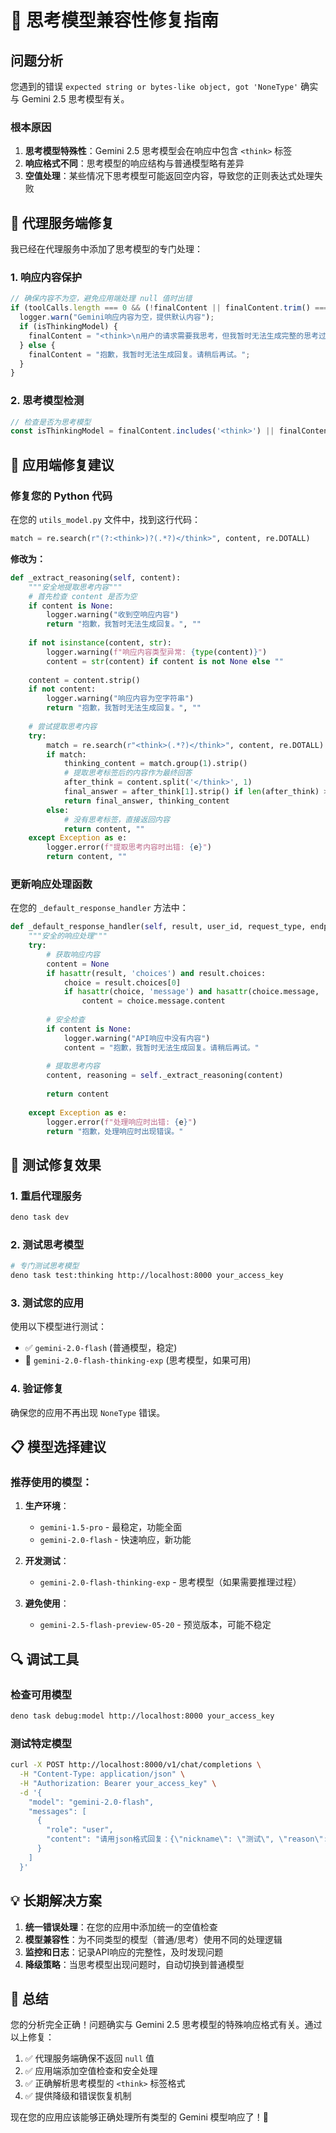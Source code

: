 # 🧠 思考模型兼容性修复指南

## 问题分析

您遇到的错误 `expected string or bytes-like object, got 'NoneType'` 确实与 Gemini 2.5 思考模型有关。

### 根本原因

1. **思考模型特殊性**：Gemini 2.5 思考模型会在响应中包含 `<think>` 标签
2. **响应格式不同**：思考模型的响应结构与普通模型略有差异
3. **空值处理**：某些情况下思考模型可能返回空内容，导致您的正则表达式处理失败

## 🔧 代理服务端修复

我已经在代理服务中添加了思考模型的专门处理：

### 1. 响应内容保护
```typescript
// 确保内容不为空，避免应用端处理 null 值时出错
if (toolCalls.length === 0 && (!finalContent || finalContent.trim() === "")) {
  logger.warn("Gemini响应内容为空，提供默认内容");
  if (isThinkingModel) {
    finalContent = "<think>\n用户的请求需要我思考，但我暂时无法生成完整的思考过程。\n</think>\n\n抱歉，我暂时无法生成回复。请稍后再试。";
  } else {
    finalContent = "抱歉，我暂时无法生成回复。请稍后再试。";
  }
}
```

### 2. 思考模型检测
```typescript
// 检查是否为思考模型
const isThinkingModel = finalContent.includes('<think>') || finalContent.includes('</think>');
```

## 🐍 应用端修复建议

### 修复您的 Python 代码

在您的 `utils_model.py` 文件中，找到这行代码：
```python
match = re.search(r"(?:<think>)?(.*?)</think>", content, re.DOTALL)
```

**修改为：**
```python
def _extract_reasoning(self, content):
    """安全地提取思考内容"""
    # 首先检查 content 是否为空
    if content is None:
        logger.warning("收到空响应内容")
        return "抱歉，我暂时无法生成回复。", ""
    
    if not isinstance(content, str):
        logger.warning(f"响应内容类型异常: {type(content)}")
        content = str(content) if content is not None else ""
    
    content = content.strip()
    if not content:
        logger.warning("响应内容为空字符串")
        return "抱歉，我暂时无法生成回复。", ""
    
    # 尝试提取思考内容
    try:
        match = re.search(r"<think>(.*?)</think>", content, re.DOTALL)
        if match:
            thinking_content = match.group(1).strip()
            # 提取思考标签后的内容作为最终回答
            after_think = content.split('</think>', 1)
            final_answer = after_think[1].strip() if len(after_think) > 1 else content
            return final_answer, thinking_content
        else:
            # 没有思考标签，直接返回内容
            return content, ""
    except Exception as e:
        logger.error(f"提取思考内容时出错: {e}")
        return content, ""
```

### 更新响应处理函数

在您的 `_default_response_handler` 方法中：
```python
def _default_response_handler(self, result, user_id, request_type, endpoint):
    """安全的响应处理"""
    try:
        # 获取响应内容
        content = None
        if hasattr(result, 'choices') and result.choices:
            choice = result.choices[0]
            if hasattr(choice, 'message') and hasattr(choice.message, 'content'):
                content = choice.message.content
        
        # 安全检查
        if content is None:
            logger.warning("API响应中没有内容")
            content = "抱歉，我暂时无法生成回复。请稍后再试。"
        
        # 提取思考内容
        content, reasoning = self._extract_reasoning(content)
        
        return content
        
    except Exception as e:
        logger.error(f"处理响应时出错: {e}")
        return "抱歉，处理响应时出现错误。"
```

## 🧪 测试修复效果

### 1. 重启代理服务
```bash
deno task dev
```

### 2. 测试思考模型
```bash
# 专门测试思考模型
deno task test:thinking http://localhost:8000 your_access_key
```

### 3. 测试您的应用
使用以下模型进行测试：
- ✅ `gemini-2.0-flash` (普通模型，稳定)
- 🧠 `gemini-2.0-flash-thinking-exp` (思考模型，如果可用)

### 4. 验证修复
确保您的应用不再出现 `NoneType` 错误。

## 📋 模型选择建议

### 推荐使用的模型：

1. **生产环境**：
   - `gemini-1.5-pro` - 最稳定，功能全面
   - `gemini-2.0-flash` - 快速响应，新功能

2. **开发测试**：
   - `gemini-2.0-flash-thinking-exp` - 思考模型（如果需要推理过程）

3. **避免使用**：
   - `gemini-2.5-flash-preview-05-20` - 预览版本，可能不稳定

## 🔍 调试工具

### 检查可用模型
```bash
deno task debug:model http://localhost:8000 your_access_key
```

### 测试特定模型
```bash
curl -X POST http://localhost:8000/v1/chat/completions \
  -H "Content-Type: application/json" \
  -H "Authorization: Bearer your_access_key" \
  -d '{
    "model": "gemini-2.0-flash",
    "messages": [
      {
        "role": "user", 
        "content": "请用json格式回复：{\"nickname\": \"测试\", \"reason\": \"验证修复\"}"
      }
    ]
  }'
```

## 💡 长期解决方案

1. **统一错误处理**：在您的应用中添加统一的空值检查
2. **模型兼容性**：为不同类型的模型（普通/思考）使用不同的处理逻辑
3. **监控和日志**：记录API响应的完整性，及时发现问题
4. **降级策略**：当思考模型出现问题时，自动切换到普通模型

## 🎯 总结

您的分析完全正确！问题确实与 Gemini 2.5 思考模型的特殊响应格式有关。通过以上修复：

1. ✅ 代理服务端确保不返回 `null` 值
2. ✅ 应用端添加空值检查和安全处理
3. ✅ 正确解析思考模型的 `<think>` 标签格式
4. ✅ 提供降级和错误恢复机制

现在您的应用应该能够正确处理所有类型的 Gemini 模型响应了！🎉
